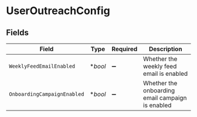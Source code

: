 # UserOutreachConfig


## Fields

| Field                                            | Type                                             | Required                                         | Description                                      |
| ------------------------------------------------ | ------------------------------------------------ | ------------------------------------------------ | ------------------------------------------------ |
| `WeeklyFeedEmailEnabled`                         | **bool*                                          | :heavy_minus_sign:                               | Whether the weekly feed email is enabled         |
| `OnboardingCampaignEnabled`                      | **bool*                                          | :heavy_minus_sign:                               | Whether the onboarding email campaign is enabled |